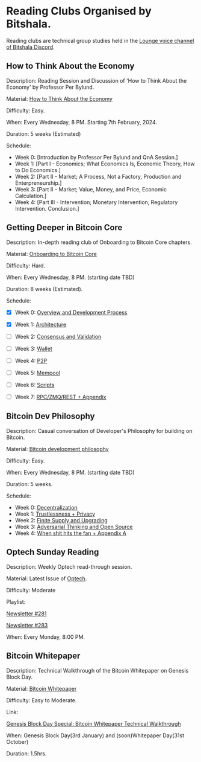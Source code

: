 # Reading Clubs Organised by Bitshala.

Reading clubs are technical group studies held in the [Lounge voice channel of Bitshala Discord](https://discord.gg/atjEPVTdsQ).

## How to Think About the Economy
Description: Reading Session and Discussion of 'How to Think About the Economy' by Professor Per Bylund.

Material: [How to Think About the Economy](https://cdn.mises.org/how_to_think_about_the_economy.pdf)

Difficulty: Easy.

When: Every Wednesday, 8 PM. Starting 7th February, 2024.

Duration: 5 weeks (Estimated)

Schedule:
- Week 0: [Introduction by Professor Per Bylund and QnA Session.]
- Week 1: [Part I - Economics; What Economics Is, Economic Theory, How to Do Economics.]
- Week 2: [Part II - Market; A Process, Not a Factory, Production and Enterpreneurship.]
- Week 3: [Part II - Market; Value, Money, and Price, Economic Calculation.]
- Week 4: [Part III - Intervention; Monetary Intervention, Regulatory Intervention. Conclusion.]

## Getting Deeper in Bitcoin Core
Description: In-depth reading club of Onboarding to Bitcoin Core chapters.

Material: [Onboarding to Bitcoin Core](https://bitcoincore.wtf/)

Difficulty: Hard.

When: Every Wednesday, 8 PM. (starting date TBD)

Duration: 8 weeks (Estimated).

Schedule:
 - [x] Week 0: [Overview and Development Process](https://bitcoincore.wtf/#_overview_development_process)
 - [x] Week 1: [Architecture](https://bitcoincore.wtf/#_architecture)
 - [ ] Week 2: [Consensus and Validation](https://bitcoincore.wtf/#_consensus_validation)
 - [ ] Week 3: [Wallet](https://bitcoincore.wtf/#_wallet)
 - [ ] Week 4: [P2P](https://bitcoincore.wtf/#_p2p)
 - [ ] Week 5: [Mempool](https://bitcoincore.wtf/#_mempool)
 - [ ] Week 6: [Scripts](https://bitcoincore.wtf/#_script)
 - [ ] Week 7: [RPC/ZMQ/REST + Appendix](https://bitcoincore.wtf/#_rpc_rest_zmq)


## Bitcoin Dev Philosophy
Description: Casual conversation of Developer's Philosophy for building on Bitcoin.

Material: [Bitcoin development philosophy](https://bitcoindevphilosophy.com/)

Difficulty: Easy.

When: Every Wednesday, 8 PM. (starting date TBD)

Duration: 5 weeks.

Schedule:
 - Week 0: [Decentralization](https://bitcoindevphilosophy.com/#decentralization)
 - Week 1: [Trustlessness + Privacy](https://bitcoindevphilosophy.com/#trustlessness)
 - Week 2: [Finite Supply and Upgrading](https://bitcoindevphilosophy.com/#finitesupply)
 - Week 3: [Adversarial Thinking and Open Source](https://bitcoindevphilosophy.com/#opensource)
 - Week 4: [When shit hits the fan + Appendix A](https://bitcoindevphilosophy.com/#whenshithitsthefan)


## Optech Sunday Reading
Description: Weekly Optech read-through session.

Material: Latest Issue of [Optech](https://bitcoinops.org/).

Difficulty: Moderate

Playlist:

[Newsletter #281](https://www.youtube.com/watch?v=3ykA_diiD2Y)

[Newsletter #283](https://www.youtube.com/watch?v=RqpkTxbmTEM)

When: Every Monday, 8:00 PM.

## Bitcoin Whitepaper
Description: Technical Walkthrough of the Bitcoin Whitepaper on Genesis Block Day.

Material: [Bitcoin Whitepaper](https://bitcoin.org/bitcoin.pdf)

Difficulty: Easy to Moderate.

Link:

[Genesis Block Day Special: Bitcoin Whitepaper Technical Walkthrough](https://www.youtube.com/watch?v=luYYnNsu29A)

When: Genesis Block Day(3rd January) and (soon)Whitepaper Day(31st October)

Duration: 1.5hrs.
